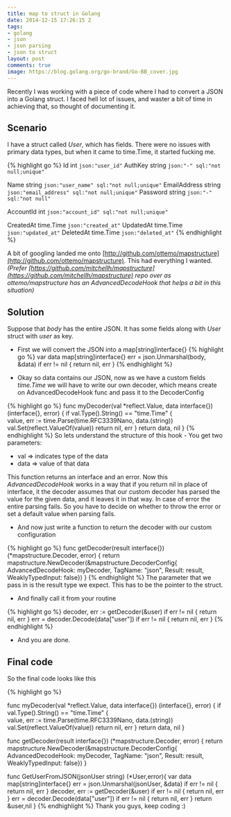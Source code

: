 ```yaml
---
title: map to struct in Golang
date: 2014-12-15 17:26:15 Z
tags:
- golang
- json
- json parsing
- json to struct
layout: post
comments: true
image: https://blog.golang.org/go-brand/Go-BB_cover.jpg
---
```


Recently I was working with a piece of code where I had to convert a JSON into a Golang struct. I faced hell lot of issues, and waster a bit of time in achieving that, so thought of documenting it.

## Scenario

I have a struct called _User_, which has fields. There were no issues with primary data types, but when it came to time.Time, it started fucking me.

{% highlight go %}
Id int `json:"user_id"`
AuthKey string `json:"-" sql:"not null;unique"`

Name string `json:"user_name" sql:"not null;unique"`
EmailAddress string `json:"email_address" sql:"not null;unique"`
Password string `json:"-" sql:"not null"`

AccountId int `json:"account_id" sql:"not null;unique"`

CreatedAt time.Time `json:"created_at"`
UpdatedAt time.Time `json:"updated_at"`
DeletedAt time.Time `json:"deleted_at"`
{% endhighlight %}

A bit of googling landed me onto [http://github.com/ottemo/mapstructure](http://github.com/ottemo/mapstructure). This had everything I wanted. _(Prefer [https://github.com/mitchellh/mapstructure](https://github.com/mitchellh/mapstructure) repo over as ottemo/mapstructure has an AdvancedDecodeHook that helps a bit in this situation)_

## Solution

Suppose that _body_ has the entire JSON. It has some fields along with _User_ struct with _user_ as key.

- First we will convert the JSON into a map[string]interface{}
  {% highlight go %}
  var data map[string]interface{}
  err = json.Unmarshal(body, &data)
  if err != nil {
  return nil, err
  }
  {% endhighlight %}

- Okay so data contains our JSON, now as we have a custom fields _time.Time_ we will have to write our own decoder, which means create on AdvancedDecodeHook func and pass it to the DecoderConfig

{% highlight go %}
func myDecoder(val \*reflect.Value, data interface{}) (interface{}, error) {
if val.Type().String() == "time.Time" {  
 value, err := time.Parse(time.RFC3339Nano, data.(string))
val.Set(reflect.ValueOf(value))
return nil, err
}
return data, nil
}
{% endhighlight %}
So lets understand the structure of this hook -
You get two parameters:

- val => indicates type of the data
- data => value of that data

This function returns an interface and an error. Now this _AdvancedDecodeHook_ works in a way that if you return nil in place of interface, it the decoder assumes that our custom decoder has parsed the value for the given data, and it leaves it in that way. In case of error the entire parsing fails. So you have to decide on whether to throw the error or set a default value when parsing fails.

- And now just write a function to return the decoder with our custom configuration

{% highlight go %}
func getDecoder(result interface{}) (\*mapstructure.Decoder, error) {
return mapstructure.NewDecoder(&mapstructure.DecoderConfig{
AdvancedDecodeHook: myDecoder,
TagName: "json",
Result: result,
WeaklyTypedInput: false})
}
{% endhighlight %}
The parameter that we pass in is the result type we expect. This has to be the pointer to the struct.

- And finally call it from your routine

{% highlight go %}
decoder, err := getDecoder(&user)
if err != nil {
return nil, err
}
err = decoder.Decode(data["user"])
if err != nil {
return nil, err
}
{% endhighlight %}

- And you are done.

## Final code

So the final code looks like this

{% highlight go %}

func myDecoder(val \*reflect.Value, data interface{}) (interface{}, error) {
if val.Type().String() == "time.Time" {  
 value, err := time.Parse(time.RFC3339Nano, data.(string))
val.Set(reflect.ValueOf(value))
return nil, err
}
return data, nil
}

func getDecoder(result interface{}) (\*mapstructure.Decoder, error) {
return mapstructure.NewDecoder(&mapstructure.DecoderConfig{
AdvancedDecodeHook: myDecoder,
TagName: "json",
Result: result,
WeaklyTypedInput: false})
}

func GetUserFromJSON(jsonUser string) (\*User,error){
var data map[string]interface{}
err = json.Unmarshal(jsonUser, &data)
if err != nil {
return nil, err
}
decoder, err := getDecoder(&user)
if err != nil {
return nil, err
}
err = decoder.Decode(data["user"])
if err != nil {
return nil, err
}
return &user,nil
}
{% endhighlight %}
Thank you guys, keep coding :)
